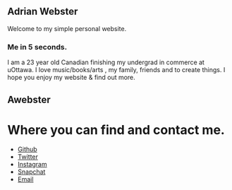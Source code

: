 ## __Adrian Webster__

Welcome to my simple personal website.

### Me in 5 seconds.
I am a 23 year old Canadian finishing my undergrad in commerce at uOttawa. 
I love music/books/arts , my family, friends and to create things.
I hope you enjoy my website & find out more.



## __Awebster__

# Where you can find  and contact me.
- [Github](https://github.com/AdrianWebster)
- [Twitter](https://twitter.com/a_duub)
- [Instagram](https://www.instagram.com/a_duub/)
- [Snapchat](https://lh3.googleusercontent.com/Y6qGe9BaJVA6N5roI5wrwPA13Kk3L0ITMYXibgK1mlaxvkysGrNOqvZStS41ldaQVF4K_vPTpXsBDU1jb2WbrgupuwzTKUHFi5vHNmSAnCCdg6Ip18_FiVKGDKDpXI339R0rYwY_jegCJAOiIrZ1RumAXAiaTYcZAAb6WHodXNvGEc1CwjLdBCJFfKJ6zxregGM56T6VlKPfey2nq8HHBFQo8THfRjO0Zrf634Y8BS9BtQBT5bl1mFQ5eO-eKvSQzwYNBxhzEBwFCA5lEYRLFgAwzXuCNEzFtFlOVMyLf3gG050VdwQuwKgbSEruf2tycekfamEPpzfwYJGXlScOYeJjONgV3TZ2Yp8yAt5lmVBjwaG-oeamjlNbooa4afDD0vVNlkICtY_-qWmtY26u66H0SsOF9-orkEcxi4ddGIJo8k33e7-wJQdPN6UbrW6hV62dTveyK02lEblN2JQ7gemJ8-FTKdIcjm6QjRJfizJfUxI5UPi-16rhHclXX48TPOrs838NZs6XzNT4Tz_J1JxBQu-L6LGg2HcoGsYW3s8XV9dD6xMYaui75Y7F11OrUHzqT8VpIsU8lQo2MC_I4iJ5vZICQERvkg-6FYEWEgKLEtqKAqlBiAGoJ-uY7b4uk72HulpoK0TNBfIuevwZPm9HfnLtsuvx=s949-no)
- [Email](url)

### 
